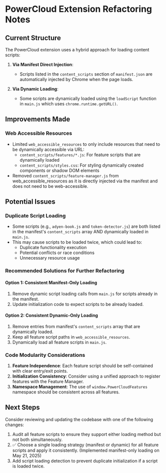 # PowerCloud Extension Refactoring Notes

## Current Structure

The PowerCloud extension uses a hybrid approach for loading content scripts:

1. **Via Manifest Direct Injection**:
   - Scripts listed in the `content_scripts` section of `manifest.json` are automatically injected by Chrome when the page loads.

2. **Via Dynamic Loading**:
   - Some scripts are dynamically loaded using the `loadScript` function in `main.js` which uses `chrome.runtime.getURL()`.

## Improvements Made

### Web Accessible Resources
- Limited `web_accessible_resources` to only include resources that need to be dynamically accessible via URL:
  - `content_scripts/features/*.js`: For feature scripts that are dynamically loaded
  - `content_scripts/styles.css`: For styling dynamically created components or shadow DOM elements
- Removed `content_scripts/feature-manager.js` from web_accessible_resources as it is directly injected via the manifest and does not need to be web-accessible.

## Potential Issues

### Duplicate Script Loading
- Some scripts (e.g., `adyen-book.js` and `token-detector.js`) are both listed in the manifest's `content_scripts` array AND dynamically loaded in `main.js`.
- This may cause scripts to be loaded twice, which could lead to:
  - Duplicate functionality execution
  - Potential conflicts or race conditions
  - Unnecessary resource usage

### Recommended Solutions for Further Refactoring

#### Option 1: Consistent Manifest-Only Loading
1. Remove dynamic script loading calls from `main.js` for scripts already in the manifest.
2. Update initialization code to expect scripts to be already loaded.

#### Option 2: Consistent Dynamic-Only Loading
1. Remove entries from manifest's `content_scripts` array that are dynamically loaded.
2. Keep all feature script paths in `web_accessible_resources`.
3. Dynamically load all feature scripts in `main.js`.

### Code Modularity Considerations

1. **Feature Independence**: Each feature script should be self-contained with clear entry/exit points.
2. **Initialization Consistency**: Consider using a unified approach to register features with the Feature Manager.
3. **Namespace Management**: The use of `window.PowerCloudFeatures` namespace should be consistent across all features.

## Next Steps

Consider reviewing and updating the codebase with one of the following changes:

1. Audit all feature scripts to ensure they support either loading method but not both simultaneously.
2. ✅ Choose a single loading strategy (manifest or dynamic) for all feature scripts and apply it consistently. (Implemented manifest-only loading on May 21, 2025)
3. Add script loading detection to prevent duplicate initialization if a script is loaded twice.